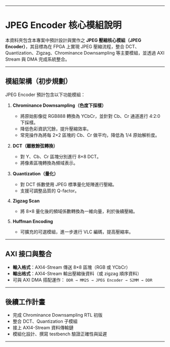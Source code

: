 
---

# JPEG Encoder 核心模組說明

本資料夾包含本專案中預計設計與實作之 **JPEG 壓縮核心模組（JPEG Encoder）**，其目標為在 FPGA 上實現 JPEG 壓縮流程，整合 DCT、Quantization、Zigzag、Chrominance Downsampling 等主要模組，並透過 AXI Stream 與 DMA 完成系統整合。

---

## 模組架構（初步規劃）

JPEG Encoder 預計包含以下功能模組：

1. **Chrominance Downsampling（色度下採樣）**

   * 將原始影像從 RGB888 轉換為 YCbCr，並針對 Cb、Cr 通道進行 4:2:0 下採樣。
   * 降低色彩資訊冗餘，提升壓縮效率。
   * 常見操作為將每 2×2 區塊的 Cb、Cr 做平均，降低為 1/4 原始解析度。

2. **DCT（離散餘弦轉換）**

   * 對 Y、Cb、Cr 區塊分別進行 8×8 DCT。
   * 將像素區塊轉換為頻域表示。

3. **Quantization（量化）**

   * 對 DCT 係數使用 JPEG 標準量化矩陣進行壓縮。
   * 支援可調整品質的 Q-factor。

4. **Zigzag Scan**

   * 將 8×8 量化後的頻域係數轉換為一維向量，利於後續壓縮。

5. **Huffman Encoding**

   * 可擴充的可選模組，進一步進行 VLC 編碼，提高壓縮率。

---

## AXI 接口與整合

* **輸入格式**：AXI4-Stream 傳送 8×8 區塊（RGB 或 YCbCr）
* **輸出格式**：AXI4-Stream 輸出壓縮後資料（或 zigzag 順序資料）
* 可與 AXI DMA 搭配運作：
  `DDR → MM2S → JPEG Encoder → S2MM → DDR`


---


## 後續工作計畫

* 完成 Chrominance Downsampling RTL 初版
* 整合 DCT、Quantization 子模組
* 接上 AXI4-Stream 資料傳輸鏈
* 模組化設計、撰寫 testbench 驗證正確性與延遲

---


